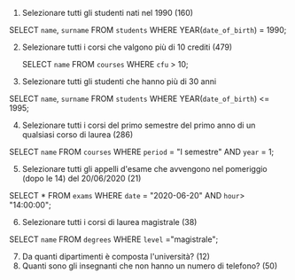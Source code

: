 1. Selezionare tutti gli studenti nati nel 1990 (160)

SELECT `name`, `surname`
FROM `students`
WHERE YEAR(`date_of_birth`) = 1990;

2. Selezionare tutti i corsi che valgono più di 10 crediti (479)

   SELECT `name`
   FROM `courses`
   WHERE `cfu` > 10;

3. Selezionare tutti gli studenti che hanno più di 30 anni

SELECT `name`, `surname`
FROM `students`
WHERE YEAR(`date_of_birth`) <= 1995;

4. Selezionare tutti i corsi del primo semestre del primo anno di un qualsiasi corso di
   laurea (286)

SELECT `name`
FROM `courses`
WHERE `period` = "I semestre"
AND `year` = 1;

5. Selezionare tutti gli appelli d'esame che avvengono nel pomeriggio (dopo le 14) del
   20/06/2020 (21)

SELECT \*
FROM `exams`
WHERE `date` = "2020-06-20"
AND `hour`> "14:00:00";

6. Selezionare tutti i corsi di laurea magistrale (38)

SELECT `name`
FROM `degrees`
WHERE `level` ="magistrale";

7. Da quanti dipartimenti è composta l'università? (12)
8. Quanti sono gli insegnanti che non hanno un numero di telefono? (50)
